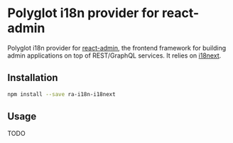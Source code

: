 # Polyglot i18n provider for react-admin

Polyglot i18n provider for [react-admin](https://github.com/marmelab/react-admin), the frontend framework for building admin applications on top of REST/GraphQL services. It relies on [i18next](https://www.i18next.com/).

## Installation

```sh
npm install --save ra-i18n-i18next
```

## Usage

TODO
